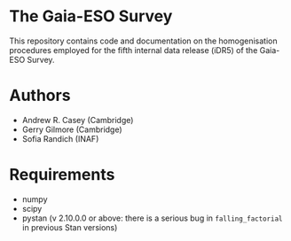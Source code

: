 The Gaia-ESO Survey
===================

This repository contains code and documentation on the homogenisation procedures employed for the fifth internal data release (iDR5) of the Gaia-ESO Survey.


Authors
=======

 - Andrew R. Casey (Cambridge)
 - Gerry Gilmore (Cambridge)
 - Sofia Randich (INAF)

Requirements
============

  - numpy
  - scipy
  - pystan (v 2.10.0.0 or above: there is a serious bug in `falling_factorial` in previous Stan versions)
